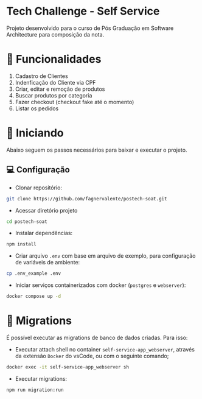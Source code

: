 # Tech Challenge - Self Service
Projeto desenvolvido para o curso de Pós Graduação em Software Architecture para composição da nota.

# 📖 Funcionalidades
1. Cadastro de Clientes
2. Indenficação do Cliente via CPF
3. Criar, editar e remoção de produtos
4. Buscar produtos por categoria
5. Fazer checkout (checkout fake até o momento)
6. Listar os pedidos

# 🚩 Iniciando
Abaixo seguem os passos necessários para baixar e executar o projeto.

## 💻 Configuração
- Clonar repositório:
```sh
git clone https://github.com/fagnervalente/postech-soat.git
```
- Acessar diretório projeto
```sh
cd postech-soat
```
- Instalar dependências:
```sh
npm install
```
- Criar arquivo `.env` com base em arquivo de exemplo, para configuração de variáveis de ambiente:
```sh
cp .env_example .env
```
- Iniciar serviços containerizados com docker (`postgres` e `webserver`):
```sh
docker compose up -d
```

# 🚀 Migrations
É possível executar as migrations de banco de dados criadas. Para isso:
- Executar attach shell no container `self-service-app_webserver`, através da extensão `Docker` do vsCode, ou com o seguinte comando;
```sh
docker exec -it self-service-app_webserver sh
```
- Executar migrations:
```sh
npm run migration:run
```
